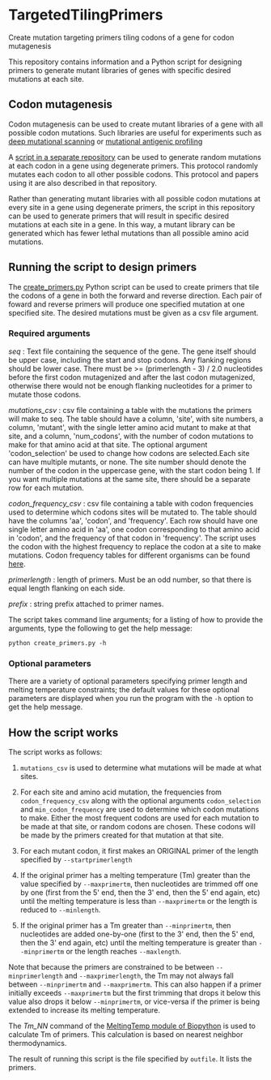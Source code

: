 # TargetedTilingPrimers
Create mutation targeting primers tiling codons of a gene for codon mutagenesis

This repository contains information and a Python script for designing primers to generate mutant libraries of genes with specific desired mutations at each site.

## Codon mutagenesis

Codon mutagenesis can be used to create mutant libraries of a gene with all possible codon mutations.
Such libraries are useful for experiments such as [deep mutational scanning](https://www.ncbi.nlm.nih.gov/pubmed/25075907) or [mutational antigenic profiling](http://journals.plos.org/plospathogens/article?id=10.1371/journal.ppat.1006271)

A [script in a separate repository](https://github.com/jbloomlab/CodonTilingPrimers) can be used to generate random mutations at each codon in a gene using degenerate primers. This protocol randomly mutates each codon to all other possible codons. This protocol and papers using it are also described in that repository.

Rather than generating mutant libraries with all possible codon mutations at every site in a gene using degenerate primers, the script in this repository can be used to generate primers that will result in specific desired mutations at each site in a gene. In this way, a mutant library can be generated which has fewer lethal mutations than all possible amino acid mutations.

## Running the script to design primers

The [create_primers.py](create_primers.py) Python script can be used to create primers that tile the codons of a gene in both the forward and reverse direction. Each pair of foward and reverse primers will produce one specified mutation at one specified site. The desired mutations must be given as a csv file argument.

### Required arguments

*seq* : Text file containing the sequence of the gene. The gene itself should be upper case, including the start and stop codons. Any flanking regions should be lower case. There must be >= (primerlength - 3) / 2.0 nucleotides before the first codon mutagenized and after the last codon mutagenized, otherwise there would not be enough flanking nucleotides for a primer to mutate those codons.

*mutations_csv* : csv file containing a table with the mutations the primers will make to seq. The table should have a column, 'site', with site numbers, a column, 'mutant', with the single letter amino acid mutant to make at that site, and a column, 'num_codons', with the number of codon mutations to make  for that amino acid at that site. The optional argument 'codon_selection' be  used to change how codons are selected.Each site can have multiple mutants, or none. The site number should denote the number of the codon in the uppercase gene, with the start codon being 1. If you want multiple mutations at the same site, there should be a separate row for each mutation.

*codon_frequency_csv* : csv file containing a table with codon frequencies used to determine which codons sites will be mutated to. The table should have the columns 'aa', 'codon', and 'frequency'. Each row should have one single letter amino acid in 'aa', one codon corresponding to that amino acid in 'codon', and the frequency of that codon in 'frequency'. The script uses the codon with the highest frequency to replace the codon at a site to make mutations. Codon frequency tables for different organisms can be found [here](https://www.kazusa.or.jp/codon/).

*primerlength* : length of primers. Must be an odd number, so that there is equal length flanking on each side.

*prefix* : string prefix attached to primer names.

The script takes command line arguments; for a listing of how to provide the arguments, type the following to get the help message:

`python create_primers.py -h`

### Optional parameters

There are a variety of optional parameters specifying primer length and melting temperature constraints; the default values for these optional parameters are displayed when you run the program with the `-h` option to get the help message.

## How the script works

The script works as follows:

1) `mutations_csv` is used to determine what mutations will be made at what sites.

2) For each site and amino acid mutation, the frequencies from `codon_frequency_csv` along with the optional arguments `codon_selection` and `min_codon_frequency` are used to determine which codon mutations to make. Either the most frequent codons are used for each mutation to be made at that site, or random codons are chosen. These codons will be made by the primers created for that mutation at that site.

3) For each mutant codon, it first makes an ORIGINAL primer of the length specified by `--startprimerlength`

4) If the original primer has a melting temperature (Tm) greater than the value specified by `--maxprimertm`, then nucleotides are trimmed off one by one (first from the 5' end, then the 3' end, then the 5' end again, etc) until the melting temperature is less than `--maxprimertm` or the length is reduced to `--minlength`.

5) If the original primer has a Tm greater than `--minprimertm`, then nucleotides are added one-by-one (first to the 3' end, then the 5' end, then the 3' end again, etc) until the melting temperature is greater than `--minprimertm` or the length reaches `--maxlength`.

Note that because the primers are constrained to be between `--minprimerlength` and `--maxprimerlength`, the Tm may not always fall between `--minprimertm` and `--maxprimertm`. This can also happen if a primer initially exceeds `--maxprimertm` but the first trimming that drops it below this value also drops it below `--minprimertm`, or vice-versa if the primer is being extended to increase its melting temperature.

The  *Tm_NN* command of the [MeltingTemp module of Biopython](http://biopython.org/DIST/docs/api/Bio.SeqUtils.MeltingTemp-module.html) is used to calculate Tm of primers.
This calculation is based on nearest neighbor thermodynamics.

The result of running this script is the file specified by `outfile`. It lists the primers.
